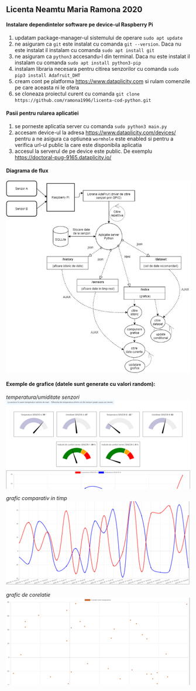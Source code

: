 ## Licenta Neamtu Maria Ramona 2020


#### Instalare dependintelor software pe device-ul Raspberry Pi
1. updatam package-manager-ul sistemului de operare `sudo apt update`
2. ne asiguram ca `git` este instalat cu comanda `git --version`. Daca nu este instalat il instalam cu comanda `sudo apt install git`
3. ne asiguram ca `python3` accesandu-l din terminal. Daca nu este instalat il instalam cu comanda `sudo apt install python3-pip`
4. instalam libraria necesara pentru citirea senzorilor cu comanda `sudo pip3 install Adafruit_DHT`
5. cream cont pe platforma https://www.dataplicity.com si rulam comenzile pe care aceasta ni le ofera
6. se cloneaza proiectul curent cu comanda `git clone https://github.com/ramona1996/licenta-cod-python.git`


#### Pasii pentru rularea aplicatiei
1. se porneste aplicatia server cu comanda `sudo python3 main.py`
2. accesam device-ul la adresa https://www.dataplicity.com/devices/ pentru a ne asigura ca optiunea `wormhole` este enabled si pentru a verifica url-ul public la care este disponibila aplicatia
3. accesul la serverul de pe device este public. De exemplu https://doctoral-pug-9165.dataplicity.io/

#### Diagrama de flux
![gauge](https://raw.githubusercontent.com/ramona1996/licenta-cod-python/master/preview/diagrama_flux.jpg)


#### Exemple de grafice (datele sunt generate cu valori random):

*temperatura/umiditate senzori*
![gauge](https://raw.githubusercontent.com/ramona1996/licenta-cod-python/master/preview/prev1.PNG)

*grafic comparativ in timp*
![comparatie](https://raw.githubusercontent.com/ramona1996/licenta-cod-python/master/preview/prev2.PNG)

*grafic de corelatie*
![corelatie](https://raw.githubusercontent.com/ramona1996/licenta-cod-python/master/preview/prev3.PNG)